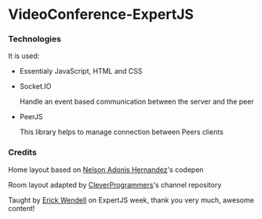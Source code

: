# VideoConference-ExpertJS

### Technologies
It is used:
- Essentialy JavaScript, HTML and CSS
- Socket.IO

  Handle an event based communication between the server and the peer
  
- PeerJS

  This library helps to manage connection between Peers clients

### Credits

Home layout based on [Nelson Adonis Hernandez](https://codepen.io/nelsonher019/pen/eYZBqOm)'s codepen

Room layout adapted by [CleverProgrammers](https://github.com/CleverProgrammers/nodejs-zoom-clone/blob/master/views/room.ejs)'s channel repository

Taught by [Erick Wendell](https://github.com/ErickWendel) on ExpertJS week, thank you very much, awesome content!
